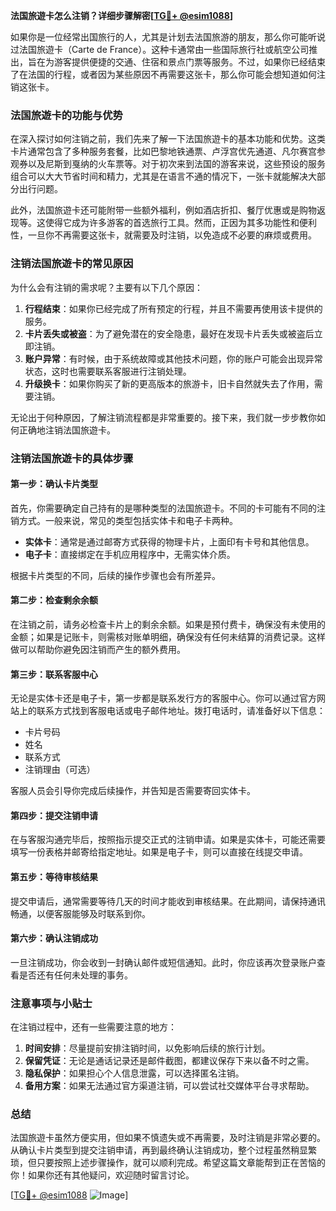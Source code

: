 **法国旅遊卡怎么注销？详细步骤解密[[TG💪+ @esim1088](https://t.me/s/esim1088)]**

如果你是一位经常出国旅行的人，尤其是计划去法国旅游的朋友，那么你可能听说过法国旅遊卡（Carte de France）。这种卡通常由一些国际旅行社或航空公司推出，旨在为游客提供便捷的交通、住宿和景点门票等服务。不过，如果你已经结束了在法国的行程，或者因为某些原因不再需要这张卡，那么你可能会想知道如何注销这张卡。

### 法国旅遊卡的功能与优势

在深入探讨如何注销之前，我们先来了解一下法国旅遊卡的基本功能和优势。这类卡片通常包含了多种服务套餐，比如巴黎地铁通票、卢浮宫优先通道、凡尔赛宫参观券以及尼斯到戛纳的火车票等。对于初次来到法国的游客来说，这些预设的服务组合可以大大节省时间和精力，尤其是在语言不通的情况下，一张卡就能解决大部分出行问题。

此外，法国旅遊卡还可能附带一些额外福利，例如酒店折扣、餐厅优惠或是购物返现等。这使得它成为许多游客的首选旅行工具。然而，正因为其多功能性和便利性，一旦你不再需要这张卡，就需要及时注销，以免造成不必要的麻烦或费用。

### 注销法国旅遊卡的常见原因

为什么会有注销的需求呢？主要有以下几个原因：

1. **行程结束**：如果你已经完成了所有预定的行程，并且不需要再使用该卡提供的服务。
2. **卡片丢失或被盗**：为了避免潜在的安全隐患，最好在发现卡片丢失或被盗后立即注销。
3. **账户异常**：有时候，由于系统故障或其他技术问题，你的账户可能会出现异常状态，这时也需要联系客服进行注销处理。
4. **升级换卡**：如果你购买了新的更高版本的旅游卡，旧卡自然就失去了作用，需要注销。

无论出于何种原因，了解注销流程都是非常重要的。接下来，我们就一步步教你如何正确地注销法国旅遊卡。

### 注销法国旅遊卡的具体步骤

#### 第一步：确认卡片类型
首先，你需要确定自己持有的是哪种类型的法国旅遊卡。不同的卡可能有不同的注销方式。一般来说，常见的类型包括实体卡和电子卡两种。

- **实体卡**：通常是通过邮寄方式获得的物理卡片，上面印有卡号和其他信息。
- **电子卡**：直接绑定在手机应用程序中，无需实体介质。

根据卡片类型的不同，后续的操作步骤也会有所差异。

#### 第二步：检查剩余余额
在注销之前，请务必检查卡片上的剩余余额。如果是预付费卡，确保没有未使用的金额；如果是记账卡，则需核对账单明细，确保没有任何未结算的消费记录。这样做可以帮助你避免因注销而产生的额外费用。

#### 第三步：联系客服中心
无论是实体卡还是电子卡，第一步都是联系发行方的客服中心。你可以通过官方网站上的联系方式找到客服电话或电子邮件地址。拨打电话时，请准备好以下信息：

- 卡片号码
- 姓名
- 联系方式
- 注销理由（可选）

客服人员会引导你完成后续操作，并告知是否需要寄回实体卡。

#### 第四步：提交注销申请
在与客服沟通完毕后，按照指示提交正式的注销申请。如果是实体卡，可能还需要填写一份表格并邮寄给指定地址。如果是电子卡，则可以直接在线提交申请。

#### 第五步：等待审核结果
提交申请后，通常需要等待几天的时间才能收到审核结果。在此期间，请保持通讯畅通，以便客服能够及时联系到你。

#### 第六步：确认注销成功
一旦注销成功，你会收到一封确认邮件或短信通知。此时，你应该再次登录账户查看是否还有任何未处理的事务。

### 注意事项与小贴士

在注销过程中，还有一些需要注意的地方：

1. **时间安排**：尽量提前安排注销时间，以免影响后续的旅行计划。
2. **保留凭证**：无论是通话记录还是邮件截图，都建议保存下来以备不时之需。
3. **隐私保护**：如果担心个人信息泄露，可以选择匿名注销。
4. **备用方案**：如果无法通过官方渠道注销，可以尝试社交媒体平台寻求帮助。

### 总结

法国旅遊卡虽然方便实用，但如果不慎遗失或不再需要，及时注销是非常必要的。从确认卡片类型到提交注销申请，再到最终确认注销成功，整个过程虽然稍显繁琐，但只要按照上述步骤操作，就可以顺利完成。希望这篇文章能帮到正在苦恼的你！如果你还有其他疑问，欢迎随时留言讨论。

[[TG💪+ @esim1088](https://t.me/s/esim1088) ![Image](https://i.postimg.cc/4NQfJmqS/Snipaste-2025-05-13-00-14-12.png)]